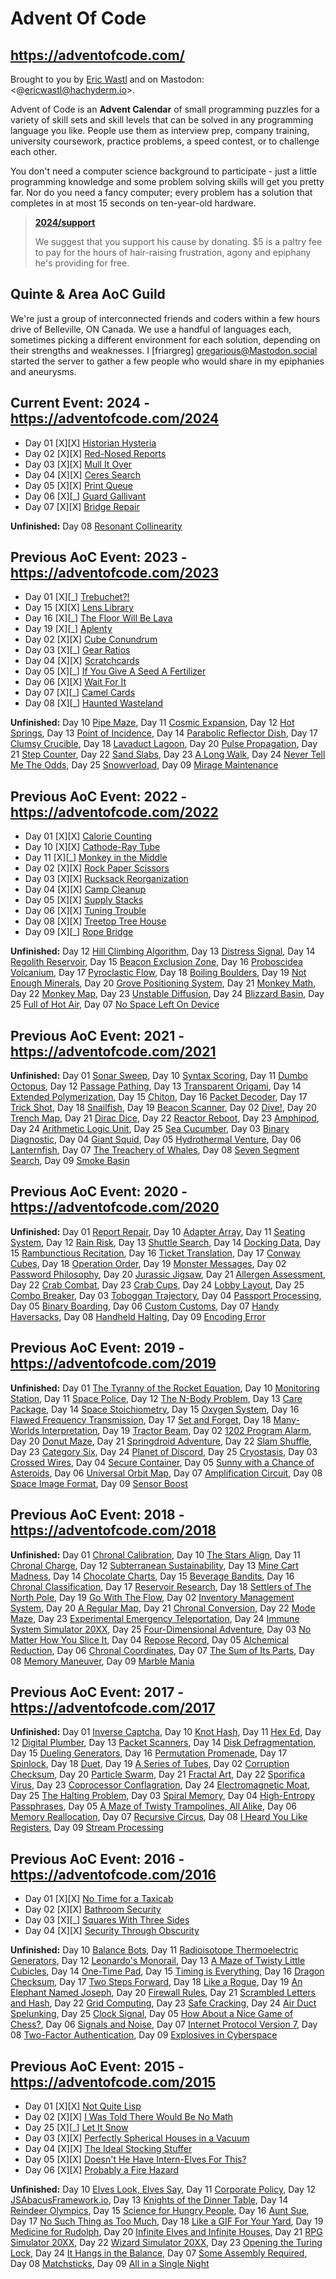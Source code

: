 # Advent Of Code


## <https://adventofcode.com/>

Brought to you by [Eric Wastl](http://was.tl/) and on Mastodon: <@ericwastl@hachyderm.io>.

Advent of Code is an **Advent Calendar** of small programming puzzles for a variety of skill sets and skill levels that can be solved in any programming language you like. People use them as interview prep, company training, university coursework, practice problems, a speed contest, or to challenge each other.

You don't need a computer science background to participate - just a little programming knowledge and some problem solving skills will get you pretty far. Nor do you need a fancy computer; every problem has a solution that completes in at most 15 seconds on ten-year-old hardware.

> **[2024/support](https://adventofcode.com/2024/support)**
> 
> We suggest that you support his cause by donating. $5 is a paltry fee to pay for the hours of hair-raising frustration, agony and epiphany he's providing for free.  

## Quinte & Area AoC Guild

We're just a group of interconnected friends and coders within a few hours drive of Belleville, ON Canada. We use a handful of languages each, sometimes picking a different environment for each solution, depending on their strengths and weaknesses. I [friargreg] <gregarious@Mastodon.social> started the server to gather a few people who would share in my epiphanies and aneurysms. 


## Current Event: 2024 - <https://adventofcode.com/2024>

- Day 01 [X][X] [Historian Hysteria](https://adventofcode.com/2024/day/1)
- Day 02 [X][X] [Red-Nosed Reports](https://adventofcode.com/2024/day/2)
- Day 03 [X][X] [Mull It Over](https://adventofcode.com/2024/day/3)
- Day 04 [X][X] [Ceres Search](https://adventofcode.com/2024/day/4)
- Day 05 [X][X] [Print Queue](https://adventofcode.com/2024/day/5)
- Day 06 [X][_] [Guard Gallivant](https://adventofcode.com/2024/day/6)
- Day 07 [X][X] [Bridge Repair](https://adventofcode.com/2024/day/7)

**Unfinished:** Day 08 [Resonant Collinearity](https://adventofcode.com/2024/day/8)


## Previous AoC Event: 2023 - <https://adventofcode.com/2023>

- Day 01 [X][_] [Trebuchet?!](https://adventofcode.com/2023/day/1)
- Day 15 [X][X] [Lens Library](https://adventofcode.com/2023/day/15)
- Day 16 [X][_] [The Floor Will Be Lava](https://adventofcode.com/2023/day/16)
- Day 19 [X][_] [Aplenty](https://adventofcode.com/2023/day/19)
- Day 02 [X][X] [Cube Conundrum](https://adventofcode.com/2023/day/2)
- Day 03 [X][_] [Gear Ratios](https://adventofcode.com/2023/day/3)
- Day 04 [X][X] [Scratchcards](https://adventofcode.com/2023/day/4)
- Day 05 [X][_] [If You Give A Seed A Fertilizer](https://adventofcode.com/2023/day/5)
- Day 06 [X][X] [Wait For It](https://adventofcode.com/2023/day/6)
- Day 07 [X][_] [Camel Cards](https://adventofcode.com/2023/day/7)
- Day 08 [X][_] [Haunted Wasteland](https://adventofcode.com/2023/day/8)

**Unfinished:** Day 10 [Pipe Maze](https://adventofcode.com/2023/day/10), Day 11 [Cosmic Expansion](https://adventofcode.com/2023/day/11), Day 12 [Hot Springs](https://adventofcode.com/2023/day/12), Day 13 [Point of Incidence](https://adventofcode.com/2023/day/13), Day 14 [Parabolic Reflector Dish](https://adventofcode.com/2023/day/14), Day 17 [Clumsy Crucible](https://adventofcode.com/2023/day/17), Day 18 [Lavaduct Lagoon](https://adventofcode.com/2023/day/18), Day 20 [Pulse Propagation](https://adventofcode.com/2023/day/20), Day 21 [Step Counter](https://adventofcode.com/2023/day/21), Day 22 [Sand Slabs](https://adventofcode.com/2023/day/22), Day 23 [A Long Walk](https://adventofcode.com/2023/day/23), Day 24 [Never Tell Me The Odds](https://adventofcode.com/2023/day/24), Day 25 [Snowverload](https://adventofcode.com/2023/day/25), Day 09 [Mirage Maintenance](https://adventofcode.com/2023/day/9)


## Previous AoC Event: 2022 - <https://adventofcode.com/2022>

- Day 01 [X][X] [Calorie Counting](https://adventofcode.com/2022/day/1)
- Day 10 [X][X] [Cathode-Ray Tube](https://adventofcode.com/2022/day/10)
- Day 11 [X][_] [Monkey in the Middle](https://adventofcode.com/2022/day/11)
- Day 02 [X][X] [Rock Paper Scissors](https://adventofcode.com/2022/day/2)
- Day 03 [X][X] [Rucksack Reorganization](https://adventofcode.com/2022/day/3)
- Day 04 [X][X] [Camp Cleanup](https://adventofcode.com/2022/day/4)
- Day 05 [X][X] [Supply Stacks](https://adventofcode.com/2022/day/5)
- Day 06 [X][X] [Tuning Trouble](https://adventofcode.com/2022/day/6)
- Day 08 [X][X] [Treetop Tree House](https://adventofcode.com/2022/day/8)
- Day 09 [X][_] [Rope Bridge](https://adventofcode.com/2022/day/9)

**Unfinished:** Day 12 [Hill Climbing Algorithm](https://adventofcode.com/2022/day/12), Day 13 [Distress Signal](https://adventofcode.com/2022/day/13), Day 14 [Regolith Reservoir](https://adventofcode.com/2022/day/14), Day 15 [Beacon Exclusion Zone](https://adventofcode.com/2022/day/15), Day 16 [Proboscidea Volcanium](https://adventofcode.com/2022/day/16), Day 17 [Pyroclastic Flow](https://adventofcode.com/2022/day/17), Day 18 [Boiling Boulders](https://adventofcode.com/2022/day/18), Day 19 [Not Enough Minerals](https://adventofcode.com/2022/day/19), Day 20 [Grove Positioning System](https://adventofcode.com/2022/day/20), Day 21 [Monkey Math](https://adventofcode.com/2022/day/21), Day 22 [Monkey Map](https://adventofcode.com/2022/day/22), Day 23 [Unstable Diffusion](https://adventofcode.com/2022/day/23), Day 24 [Blizzard Basin](https://adventofcode.com/2022/day/24), Day 25 [Full of Hot Air](https://adventofcode.com/2022/day/25), Day 07 [No Space Left On Device](https://adventofcode.com/2022/day/7)


## Previous AoC Event: 2021 - <https://adventofcode.com/2021>


**Unfinished:** Day 01 [Sonar Sweep](https://adventofcode.com/2021/day/1), Day 10 [Syntax Scoring](https://adventofcode.com/2021/day/10), Day 11 [Dumbo Octopus](https://adventofcode.com/2021/day/11), Day 12 [Passage Pathing](https://adventofcode.com/2021/day/12), Day 13 [Transparent Origami](https://adventofcode.com/2021/day/13), Day 14 [Extended Polymerization](https://adventofcode.com/2021/day/14), Day 15 [Chiton](https://adventofcode.com/2021/day/15), Day 16 [Packet Decoder](https://adventofcode.com/2021/day/16), Day 17 [Trick Shot](https://adventofcode.com/2021/day/17), Day 18 [Snailfish](https://adventofcode.com/2021/day/18), Day 19 [Beacon Scanner](https://adventofcode.com/2021/day/19), Day 02 [Dive!](https://adventofcode.com/2021/day/2), Day 20 [Trench Map](https://adventofcode.com/2021/day/20), Day 21 [Dirac Dice](https://adventofcode.com/2021/day/21), Day 22 [Reactor Reboot](https://adventofcode.com/2021/day/22), Day 23 [Amphipod](https://adventofcode.com/2021/day/23), Day 24 [Arithmetic Logic Unit](https://adventofcode.com/2021/day/24), Day 25 [Sea Cucumber](https://adventofcode.com/2021/day/25), Day 03 [Binary Diagnostic](https://adventofcode.com/2021/day/3), Day 04 [Giant Squid](https://adventofcode.com/2021/day/4), Day 05 [Hydrothermal Venture](https://adventofcode.com/2021/day/5), Day 06 [Lanternfish](https://adventofcode.com/2021/day/6), Day 07 [The Treachery of Whales](https://adventofcode.com/2021/day/7), Day 08 [Seven Segment Search](https://adventofcode.com/2021/day/8), Day 09 [Smoke Basin](https://adventofcode.com/2021/day/9)


## Previous AoC Event: 2020 - <https://adventofcode.com/2020>


**Unfinished:** Day 01 [Report Repair](https://adventofcode.com/2020/day/1), Day 10 [Adapter Array](https://adventofcode.com/2020/day/10), Day 11 [Seating System](https://adventofcode.com/2020/day/11), Day 12 [Rain Risk](https://adventofcode.com/2020/day/12), Day 13 [Shuttle Search](https://adventofcode.com/2020/day/13), Day 14 [Docking Data](https://adventofcode.com/2020/day/14), Day 15 [Rambunctious Recitation](https://adventofcode.com/2020/day/15), Day 16 [Ticket Translation](https://adventofcode.com/2020/day/16), Day 17 [Conway Cubes](https://adventofcode.com/2020/day/17), Day 18 [Operation Order](https://adventofcode.com/2020/day/18), Day 19 [Monster Messages](https://adventofcode.com/2020/day/19), Day 02 [Password Philosophy](https://adventofcode.com/2020/day/2), Day 20 [Jurassic Jigsaw](https://adventofcode.com/2020/day/20), Day 21 [Allergen Assessment](https://adventofcode.com/2020/day/21), Day 22 [Crab Combat](https://adventofcode.com/2020/day/22), Day 23 [Crab Cups](https://adventofcode.com/2020/day/23), Day 24 [Lobby Layout](https://adventofcode.com/2020/day/24), Day 25 [Combo Breaker](https://adventofcode.com/2020/day/25), Day 03 [Toboggan Trajectory](https://adventofcode.com/2020/day/3), Day 04 [Passport Processing](https://adventofcode.com/2020/day/4), Day 05 [Binary Boarding](https://adventofcode.com/2020/day/5), Day 06 [Custom Customs](https://adventofcode.com/2020/day/6), Day 07 [Handy Haversacks](https://adventofcode.com/2020/day/7), Day 08 [Handheld Halting](https://adventofcode.com/2020/day/8), Day 09 [Encoding Error](https://adventofcode.com/2020/day/9)


## Previous AoC Event: 2019 - <https://adventofcode.com/2019>


**Unfinished:** Day 01 [The Tyranny of the Rocket Equation](https://adventofcode.com/2019/day/1), Day 10 [Monitoring Station](https://adventofcode.com/2019/day/10), Day 11 [Space Police](https://adventofcode.com/2019/day/11), Day 12 [The N-Body Problem](https://adventofcode.com/2019/day/12), Day 13 [Care Package](https://adventofcode.com/2019/day/13), Day 14 [Space Stoichiometry](https://adventofcode.com/2019/day/14), Day 15 [Oxygen System](https://adventofcode.com/2019/day/15), Day 16 [Flawed Frequency Transmission](https://adventofcode.com/2019/day/16), Day 17 [Set and Forget](https://adventofcode.com/2019/day/17), Day 18 [Many-Worlds Interpretation](https://adventofcode.com/2019/day/18), Day 19 [Tractor Beam](https://adventofcode.com/2019/day/19), Day 02 [1202 Program Alarm](https://adventofcode.com/2019/day/2), Day 20 [Donut Maze](https://adventofcode.com/2019/day/20), Day 21 [Springdroid Adventure](https://adventofcode.com/2019/day/21), Day 22 [Slam Shuffle](https://adventofcode.com/2019/day/22), Day 23 [Category Six](https://adventofcode.com/2019/day/23), Day 24 [Planet of Discord](https://adventofcode.com/2019/day/24), Day 25 [Cryostasis](https://adventofcode.com/2019/day/25), Day 03 [Crossed Wires](https://adventofcode.com/2019/day/3), Day 04 [Secure Container](https://adventofcode.com/2019/day/4), Day 05 [Sunny with a Chance of Asteroids](https://adventofcode.com/2019/day/5), Day 06 [Universal Orbit Map](https://adventofcode.com/2019/day/6), Day 07 [Amplification Circuit](https://adventofcode.com/2019/day/7), Day 08 [Space Image Format](https://adventofcode.com/2019/day/8), Day 09 [Sensor Boost](https://adventofcode.com/2019/day/9)


## Previous AoC Event: 2018 - <https://adventofcode.com/2018>


**Unfinished:** Day 01 [Chronal Calibration](https://adventofcode.com/2018/day/1), Day 10 [The Stars Align](https://adventofcode.com/2018/day/10), Day 11 [Chronal Charge](https://adventofcode.com/2018/day/11), Day 12 [Subterranean Sustainability](https://adventofcode.com/2018/day/12), Day 13 [Mine Cart Madness](https://adventofcode.com/2018/day/13), Day 14 [Chocolate Charts](https://adventofcode.com/2018/day/14), Day 15 [Beverage Bandits](https://adventofcode.com/2018/day/15), Day 16 [Chronal Classification](https://adventofcode.com/2018/day/16), Day 17 [Reservoir Research](https://adventofcode.com/2018/day/17), Day 18 [Settlers of The North Pole](https://adventofcode.com/2018/day/18), Day 19 [Go With The Flow](https://adventofcode.com/2018/day/19), Day 02 [Inventory Management System](https://adventofcode.com/2018/day/2), Day 20 [A Regular Map](https://adventofcode.com/2018/day/20), Day 21 [Chronal Conversion](https://adventofcode.com/2018/day/21), Day 22 [Mode Maze](https://adventofcode.com/2018/day/22), Day 23 [Experimental Emergency Teleportation](https://adventofcode.com/2018/day/23), Day 24 [Immune System Simulator 20XX](https://adventofcode.com/2018/day/24), Day 25 [Four-Dimensional Adventure](https://adventofcode.com/2018/day/25), Day 03 [No Matter How You Slice It](https://adventofcode.com/2018/day/3), Day 04 [Repose Record](https://adventofcode.com/2018/day/4), Day 05 [Alchemical Reduction](https://adventofcode.com/2018/day/5), Day 06 [Chronal Coordinates](https://adventofcode.com/2018/day/6), Day 07 [The Sum of Its Parts](https://adventofcode.com/2018/day/7), Day 08 [Memory Maneuver](https://adventofcode.com/2018/day/8), Day 09 [Marble Mania](https://adventofcode.com/2018/day/9)


## Previous AoC Event: 2017 - <https://adventofcode.com/2017>


**Unfinished:** Day 01 [Inverse Captcha](https://adventofcode.com/2017/day/1), Day 10 [Knot Hash](https://adventofcode.com/2017/day/10), Day 11 [Hex Ed](https://adventofcode.com/2017/day/11), Day 12 [Digital Plumber](https://adventofcode.com/2017/day/12), Day 13 [Packet Scanners](https://adventofcode.com/2017/day/13), Day 14 [Disk Defragmentation](https://adventofcode.com/2017/day/14), Day 15 [Dueling Generators](https://adventofcode.com/2017/day/15), Day 16 [Permutation Promenade](https://adventofcode.com/2017/day/16), Day 17 [Spinlock](https://adventofcode.com/2017/day/17), Day 18 [Duet](https://adventofcode.com/2017/day/18), Day 19 [A Series of Tubes](https://adventofcode.com/2017/day/19), Day 02 [Corruption Checksum](https://adventofcode.com/2017/day/2), Day 20 [Particle Swarm](https://adventofcode.com/2017/day/20), Day 21 [Fractal Art](https://adventofcode.com/2017/day/21), Day 22 [Sporifica Virus](https://adventofcode.com/2017/day/22), Day 23 [Coprocessor Conflagration](https://adventofcode.com/2017/day/23), Day 24 [Electromagnetic Moat](https://adventofcode.com/2017/day/24), Day 25 [The Halting Problem](https://adventofcode.com/2017/day/25), Day 03 [Spiral Memory](https://adventofcode.com/2017/day/3), Day 04 [High-Entropy Passphrases](https://adventofcode.com/2017/day/4), Day 05 [A Maze of Twisty Trampolines, All Alike](https://adventofcode.com/2017/day/5), Day 06 [Memory Reallocation](https://adventofcode.com/2017/day/6), Day 07 [Recursive Circus](https://adventofcode.com/2017/day/7), Day 08 [I Heard You Like Registers](https://adventofcode.com/2017/day/8), Day 09 [Stream Processing](https://adventofcode.com/2017/day/9)


## Previous AoC Event: 2016 - <https://adventofcode.com/2016>

- Day 01 [X][X] [No Time for a Taxicab](https://adventofcode.com/2016/day/1)
- Day 02 [X][X] [Bathroom Security](https://adventofcode.com/2016/day/2)
- Day 03 [X][_] [Squares With Three Sides](https://adventofcode.com/2016/day/3)
- Day 04 [X][X] [Security Through Obscurity](https://adventofcode.com/2016/day/4)

**Unfinished:** Day 10 [Balance Bots](https://adventofcode.com/2016/day/10), Day 11 [Radioisotope Thermoelectric Generators](https://adventofcode.com/2016/day/11), Day 12 [Leonardo's Monorail](https://adventofcode.com/2016/day/12), Day 13 [A Maze of Twisty Little Cubicles](https://adventofcode.com/2016/day/13), Day 14 [One-Time Pad](https://adventofcode.com/2016/day/14), Day 15 [Timing is Everything](https://adventofcode.com/2016/day/15), Day 16 [Dragon Checksum](https://adventofcode.com/2016/day/16), Day 17 [Two Steps Forward](https://adventofcode.com/2016/day/17), Day 18 [Like a Rogue](https://adventofcode.com/2016/day/18), Day 19 [An Elephant Named Joseph](https://adventofcode.com/2016/day/19), Day 20 [Firewall Rules](https://adventofcode.com/2016/day/20), Day 21 [Scrambled Letters and Hash](https://adventofcode.com/2016/day/21), Day 22 [Grid Computing](https://adventofcode.com/2016/day/22), Day 23 [Safe Cracking](https://adventofcode.com/2016/day/23), Day 24 [Air Duct Spelunking](https://adventofcode.com/2016/day/24), Day 25 [Clock Signal](https://adventofcode.com/2016/day/25), Day 05 [How About a Nice Game of Chess?](https://adventofcode.com/2016/day/5), Day 06 [Signals and Noise](https://adventofcode.com/2016/day/6), Day 07 [Internet Protocol Version 7](https://adventofcode.com/2016/day/7), Day 08 [Two-Factor Authentication](https://adventofcode.com/2016/day/8), Day 09 [Explosives in Cyberspace](https://adventofcode.com/2016/day/9)


## Previous AoC Event: 2015 - <https://adventofcode.com/2015>

- Day 01 [X][X] [Not Quite Lisp](https://adventofcode.com/2015/day/1)
- Day 02 [X][X] [I Was Told There Would Be No Math](https://adventofcode.com/2015/day/2)
- Day 25 [X][_] [Let It Snow](https://adventofcode.com/2015/day/25)
- Day 03 [X][X] [Perfectly Spherical Houses in a Vacuum](https://adventofcode.com/2015/day/3)
- Day 04 [X][X] [The Ideal Stocking Stuffer](https://adventofcode.com/2015/day/4)
- Day 05 [X][X] [Doesn't He Have Intern-Elves For This?](https://adventofcode.com/2015/day/5)
- Day 06 [X][X] [Probably a Fire Hazard](https://adventofcode.com/2015/day/6)

**Unfinished:** Day 10 [Elves Look, Elves Say](https://adventofcode.com/2015/day/10), Day 11 [Corporate Policy](https://adventofcode.com/2015/day/11), Day 12 [JSAbacusFramework.io](https://adventofcode.com/2015/day/12), Day 13 [Knights of the Dinner Table](https://adventofcode.com/2015/day/13), Day 14 [Reindeer Olympics](https://adventofcode.com/2015/day/14), Day 15 [Science for Hungry People](https://adventofcode.com/2015/day/15), Day 16 [Aunt Sue](https://adventofcode.com/2015/day/16), Day 17 [No Such Thing as Too Much](https://adventofcode.com/2015/day/17), Day 18 [Like a GIF For Your Yard](https://adventofcode.com/2015/day/18), Day 19 [Medicine for Rudolph](https://adventofcode.com/2015/day/19), Day 20 [Infinite Elves and Infinite Houses](https://adventofcode.com/2015/day/20), Day 21 [RPG Simulator 20XX](https://adventofcode.com/2015/day/21), Day 22 [Wizard Simulator 20XX](https://adventofcode.com/2015/day/22), Day 23 [Opening the Turing Lock](https://adventofcode.com/2015/day/23), Day 24 [It Hangs in the Balance](https://adventofcode.com/2015/day/24), Day 07 [Some Assembly Required](https://adventofcode.com/2015/day/7), Day 08 [Matchsticks](https://adventofcode.com/2015/day/8), Day 09 [All in a Single Night](https://adventofcode.com/2015/day/9)

